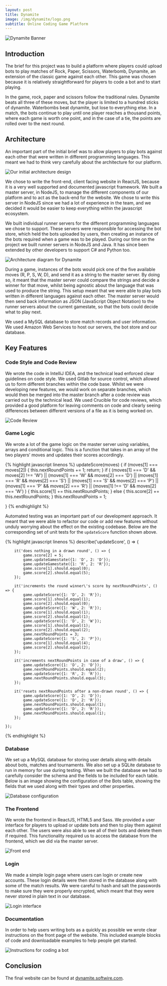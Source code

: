 ```yaml
---
layout: post
title: Dynamite
image: /img/dynamite/logo.png
subtitle: Online Coding Game Platform
---
```




![Dynamite Banner](/img/dynamite/banner.png)

## Introduction

The brief for this project was to build a platform where players could upload bots to play matches of Rock, Paper, Scissors, Waterbomb, Dynamite, an extension of the classic game against each other. This game was chosen because it is relatively straightforward for players to code a bot and to start playing. 

In the game, rock, paper and scissors follow the traditional rules. Dynamite beats all three of these moves, but the player is limited to a hundred sticks of dynamite. Waterbombs beat dynamite, but lose to everything else. In a match, the bots continue to play until one player reaches a thousand points, where each game is worth one point, and in the case of a tie, the points are rolled over to the next round.

## Architecture

An important part of the initial brief was to allow players to play bots against each other that were written in different programming languages. This meant we had to think very carefully about the architecture for our platform.

![Our initial architecture design](/img/dynamite/whiteboardArchitecture.png)

We chose to write the front-end, client facing website in ReactJS, because it is a very well supported and documented javascript framework. We built a master server, in NodeJS, to manage the different components of our platform and to act as the back-end for the website. We chose to write this server in NodeJS since we had a lot of experience in the team, and we decided it would be easier to keep everything within the javascript ecosystem.

We built individual runner servers for the different programming languages we chose to support. These servers were responsible for accessing the bot store, which held the bots uploaded by users, then creating an instance of the bots required when a game was to be played. During our time on the project we built runner servers in NodeJS and Java. It has since been extended by other developers to support C# and Python too.

![Architecture diagram for Dynamite](/img/dynamite/architecture.png)

During a game, instances of the bots would pick one of the five available moves (R, P, S, W, D), and send it as a string to the master server. By doing so, it meant that the master server could compare the strings and decide a winner for that move, whilst being agnostic about the language that was used to produce the string. This setup meant that we were able to play bots written in different languages against each other. The master server would then send back information as JSON (JavaScript Object Notation) to the runner servers about the current gamestate, so that the bots could decide what to play next. 

We used a MySQL database to store match records and user information. We used Amazon Web Services to host our servers, the bot store and our database. 

## Key Features

### Code Style and Code Review

We wrote the code in IntelliJ IDEA, and the technical lead enforced clear guidelines on code style. We used Gitlab for source control, which allowed us to form different branches within the code base. Whilst we were developing new features, we would work on separate branches, which would then be merged into the master branch after a code review was carried out by the technical lead. We used Crucible for code reviews, which provided a good platform for leaving comments on code and clearly seeing differences between different versions of a file as it is being worked on.

![Code Review](/img/dynamite/codeReview.png)

### Game Logic

We wrote a lot of the game logic on the master server using variables, arrays and conditional logic. This is a function that takes in an array of the two players’ moves and updates their scores accordingly.

{% highlight javascript linenos %}
updateScore(moves) {
    if (moves[1] === moves[2]) {
        this.nextRoundPoints += 1;
        return;
    }
    if (
        (moves[1] === 'D' && moves[2] !== 'W') ||
        (moves[1] === 'W' && moves[2] === 'D') ||
        (moves[1] === 'R' && moves[2] === 'S') ||
        (moves[1] === 'S' && moves[2] === 'P') ||
        (moves[1] === 'P' && moves[2] === 'R') ||
        (moves[1] !== 'D' && moves[2] === 'W')
    ) {
        this.score[1] += this.nextRoundPoints;
    } else {
        this.score[2] += this.nextRoundPoints;
    }
    this.nextRoundPoints = 1;

}
{% endhighlight %}

Automated testing was an important part of our development approach. It meant that we were able to refactor our code or add new features without unduly worrying about the effect on the existing codebase. Below are the corresponding set of unit tests for the `updateScore` function shown above.

{% highlight javascript linenos %}
describe('updateScore', () => {

        it('does nothing in a drawn round', () => {
            game.score[2] = 5;
            game.updateGamestate({1: 'D', 2: 'D'});
            game.updateGamestate({1: 'R', 2: 'R'});
            game.score[1].should.equal(0);
            game.score[2].should.equal(5);
        });

        it('increments the round winner\'s score by nextRoundPoints', () => {
            game.updateScore({1: 'D', 2: 'R'});
            game.score[1].should.equal(1);
            game.score[2].should.equal(0);
            game.updateScore({1: 'W', 2: 'R'});
            game.score[1].should.equal(1);
            game.score[2].should.equal(1);
            game.updateScore({1: 'D', 2: 'W'});
            game.score[1].should.equal(1);
            game.score[2].should.equal(2);
            game.nextRoundPoints = 3;
            game.updateScore({1: 'S', 2: 'P'});
            game.score[1].should.equal(4);
            game.score[2].should.equal(2);
        });

        it('increments nextRoundPoints in case of a draw', () => {
            game.updateScore({1: 'D', 2: 'D'});
            game.nextRoundPoints.should.equal(2);
            game.updateScore({1: 'R', 2: 'R'});
            game.nextRoundPoints.should.equal(3);
        });

        it('resets nextRoundPoints after a non-drawn round', () => {
            game.updateScore({1: 'D', 2: 'D'});
            game.updateScore({1: 'D', 2: 'R'});
            game.nextRoundPoints.should.equal(1);
            game.updateScore({1: 'D', 2: 'R'});
            game.nextRoundPoints.should.equal(1);
        });

    });
{% endhighlight %}

### Database

We set up a MySQL database for storing user details along with details about bots, matches and tournaments. We also set up a SQLite database to run in memory for use during testing. When we built the database we had to carefully consider the schema and the fields to be included for each table. Below is an image showing the configuration of the Bots table, showing the fields that we used along with their types and other properties.

![Database configuration](/img/dynamite/database.png)

### The Frontend

We wrote the frontend in ReactJS, HTML5 and Sass. We provided a user interface for players to upload or update bots and then to play them against each other. The users were also able to see all of their bots and delete them if required. This functionality required us to access the database from the frontend, which we did via the master server.

![Front end](/img/dynamite/frontEnd.png)

### Login

We made a simple login page where users can login or create new accounts. These login details were then stored in the database along with some of the match results. We were careful to hash and salt the passwords to make sure they were properly encrypted, which meant that they were never stored in plain text in our database.

![Login interface](/img/dynamite/login.png)

### Documentation

In order to help users writing bots as a quickly as possible we wrote clear instructions on the front page of the website. This included example blocks of code and downloadable examples to help people get started. 

![Instructions for coding a bot](/img/dynamite/instructions.png)

## Conclusion

The final website can be found at [dynamite.softwire.com](https://dynamite.softwire.com/).